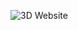
![3D Website](https://i.ibb.co/ryytGVx/Screenshot-2023-11-25-at-11-28-11-AM.png)


<!-- ### [📙 Free Three.js Cheatsheet](https://resource.jsmastery.pro/threejs-cheatsheet) -->

